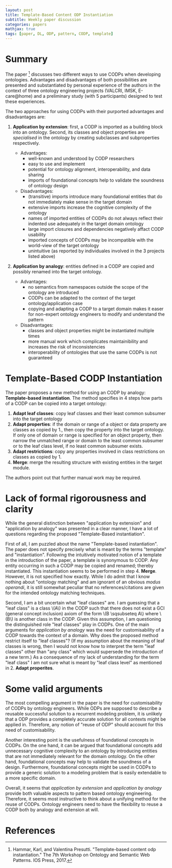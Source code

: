 ```yaml
---
layout: post
title: Template-Based Content ODP Instantiation
subtitle: Weekly paper discussion
categories: papers
mathjax: true
tags: [paper, DL, ODP, pattern, CODP, template]
---
```


# Summary

The paper [^fn1] discusses two different ways to use CODPs when developing ontologies. Advantages and disadvantages of both possibilities are presented and substantiated by personal experience of the authors in the context of three ontology engineering projects (VALCRI, IMSK, E-care@home) and a preliminary study (with 5 participants) designed to test these experiences.

The two approaches for using CODPs with their purported advantages and disadvantages are:

1. **Application by extension**: first, a CODP is imported as a building block into an ontology. Second, its classes and object properties are *specialised* in the ontology by creating subclasses and subproperties respectively.

    * Advantages:
        - well-known and understood by CODP researchers
        - easy to use and implement
        - potential for ontology alignment, interoperability, and data sharing
        - imports of foundational concepts help to validate the soundness of ontology design
    * Disadvantages:
        - (transitive) imports introduce many foundational entities that do not immediately make sense in the target domain
        - extensive imports increase the cognitive complexity of the ontology
        - names of imported entities of CODPs do not always reflect their indented use adequately in the target domain ontology
        - large import closures and dependencies negatively affact CODP usability
        - imported concepts of CODPs may be incompatible with the world-view of the target ontology
        - unintuitive (as reported by individuales involved in the 3 projects listed above)

2. **Application by analogy**: entities defined in a CODP are copied and possibly renamed into the target ontology.

    * Advantages:
        - no semantics from namespaces outside the scope of the ontology are introduced
        - CODPs can be adapted to the context of the target ontology/application case
        - copying and adapting a CODP to a target domain makes it easer for non-expert ontology engineers to modify and understand the pattern
    * Disadvantages:
        - classes and object properties might be instantiated multiple times
        - more manual work which complicates maintainibility and increases the risk of inconsistencies
        - interoperability of ontologies that use the same CODPs is not guaranteed 

# Template-Based CODP Instantiation

The paper proposes a new method for using an CODP by analogy: **Template-based instantiation**. The method specifies in 4 steps how parts of a CODP can be copied into a target ontology:

1. **Adapt leaf classes**: copy leaf classes and their least common subsumer into the target ontology
2. **Adapt properties**: if the domain or range of a object or data property are classes as copied by 1., then copy the property into the target ontology. If only one of domain or range is specified for an object property, then narrow the unmatched range or domain to the least common subsumer or to the leaf class level, if no least common subsumer exists.
3. **Adapt restrictions**: copy any properties involved in class restrictions on classes as copied by 1.
4. **Merge**: merge the resulting structure with existing entities in the target module.

The authors point out that further manual work may be required.

# Lack of formal rigorousness and clarity   

While the general distinction between "application by extension" and "application by analogy" was presented in a clear manner, I have a lot of questions regarding the proposed "Template-Based instantiation".

First of all, I am puzzled about the name "Template-based instantiation". The paper does not specify precisely what is meant by the terms "template" and "instantiation". Following the intuitively motivated notion of a template in the introduction of the paper, a template is synonymous to CODP. Any entity occurring in such a CODP may be copied and renamed; thereby instantiated. This instantiation seems to be performed in step 4. **Merge**. However, it is not specified how exactly. While I do admit that I know nothing about "ontology matching" and am ignorant of an obvious *modus operandi*, it is still somewhat peculiar that no references/citations are given for the intended ontology matching techniques.

Second, I am a bit uncertain what "leaf classes" are. I am guessing that a "leaf class" is a class \\(A\\) in the CODP such that there does not exist a GCI (general concept inclusion) axiom of the form \\(B \sqsubseteq A\\) where \\(B\\) is another class in the CODP. Given this assumption, I am questioning the distinguished role "leaf classes" play in CODPs. One of the main arguments for *application by analogy* was the need for customisability of a CODP towards the context of a domain. Why does the proposed method restrict itself to "leaf classes"? (If my assumption about the meaning of leaf classes is wrong, then I would not know how to interpret the term "leaf classes" other than "any class" which would supersede the introduction of a new term.) As a consequence of my lack of understanding for the term "leaf class" I am not sure what is meant by "leaf class level" as mentioned in 2. **Adapt properites**.

# Some valid arguments
The most compelling argument in the paper is the need for customisability of CODPs by ontology engineers. While ODPs are supposed to describe a reusable successful solution to a recurrent modeling problem, it is unlikely that a ODP provides a completely accurate solution for all contexts might be applied in. Therefore, any notion of "reuse of ODP" should account for this need of customisability.

Another interesting point is the usefulness of foundational concepts in CODPs. On the one hand, it can be argued that foundational concepts add unnecessary cognitive complexity to an ontology by introducing entities that are not immediately relevant for the domain ontology. On the other hand, foundational concepts may help to validate the soundness of a design. Furthermore, foundational concepts might be used in CODPs to provide a generic solution to a modeling problem that is easily extendable to a more specific domain.

Overall, it seems that *application by extension* and *application by analogy* provide both valuable aspects to pattern based ontology engineering. Therefore, it seems most instructive to think about a unifying method for the reuse of CODPs. Ontology engineers need to have the flexibility to reuse a CODP both by analogy and extension at will.



# References

[^fn1]: Hammar, Karl, and Valentina Presutti. "Template-based content odp instantiation." The 7th Workshop on Ontology and Semantic Web Patterns. IOS Press, 2017.
